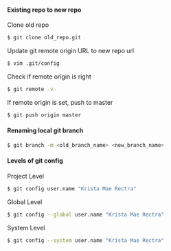 #### Existing repo to new repo
Clone old repo
```bash
$ git clone old_repo.git
```
Update git remote origin URL to new repo url
```bash
$ vim .git/config
```
Check if remote origin is right
```bash
$ git remote -v
```
If remote origin is set, push to master
```bash
$ git push origin master
```

#### Renaming local git branch
```bash
$ git branch -m <old_branch_name> <new_branch_name>
```

#### Levels of git config
Project Level
```bash
$ git config user.name "Krista Mae Rectra" 
```
Global Level
```bash
$ git config --global user.name "Krista Mae Rectra"
```
System Level
```bash
$ git config --system user.name "Krista Mae Rectra" 
```
